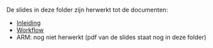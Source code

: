 De slides in deze folder zijn herwerkt tot de documenten:
 * [Inleiding](/Labs/inleiding.md)
 * [Workflow](/Labs/workflow.md)
 * ARM: nog niet herwerkt (pdf van de slides staat nog in deze folder)

